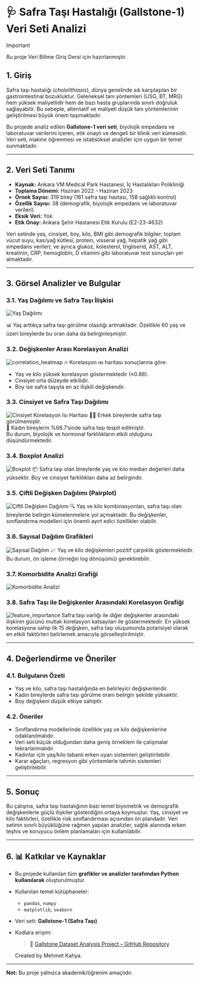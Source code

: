 # 🩺 Safra Taşı Hastalığı (Gallstone-1) Veri Seti Analizi

> [!IMPORTANT]  
> Bu proje Veri Bilime Giriş Dersi için hazırlanmıştır.
## 1. Giriş

Safra taşı hastalığı (*cholelithiasis*), dünya genelinde sık karşılaşılan bir gastrointestinal bozukluktur. Geleneksel tanı yöntemleri (USG, BT, MRG) hem yüksek maliyetlidir hem de bazı hasta gruplarında sınırlı doğruluk sağlayabilir. Bu sebeple, alternatif ve maliyeti düşük tanı yöntemlerinin geliştirilmesi büyük önem taşımaktadır.

Bu projede analiz edilen **Gallstone-1 veri seti**, biyolojik empedans ve laboratuvar verilerini içeren, etik onaylı ve dengeli bir klinik veri kümesidir. Veri seti, makine öğrenmesi ve istatistiksel analizler için uygun bir temel sunmaktadır.

---

## 2. Veri Seti Tanımı

- **Kaynak:** Ankara VM Medical Park Hastanesi, İç Hastalıkları Polikliniği  
- **Toplama Dönemi:** Haziran 2022 – Haziran 2023  
- **Örnek Sayısı:** 319 birey (161 safra taşı hastası, 158 sağlıklı kontrol)  
- **Özellik Sayısı:** 38 (demografik, biyolojik empedans ve laboratuvar verileri)  
- **Eksik Veri:** Yok  
- **Etik Onay:** Ankara Şehir Hastanesi Etik Kurulu (E2-23-4632)  

Veri setinde yaş, cinsiyet, boy, kilo, BMI gibi demografik bilgiler; toplam vücut suyu, kas/yağ kütlesi, protein, visseral yağ, hepatik yağ gibi empedans verileri; ve ayrıca glukoz, kolesterol, trigliserid, AST, ALT, kreatinin, CRP, hemoglobin, D vitamini gibi laboratuvar test sonuçları yer almaktadır.

---

## 3. Görsel Analizler ve Bulgular

### 3.1. Yaş Dağılımı ve Safra Taşı İlişkisi
![Yaş Dağılımı](figures/age_distribution_by_target.png)

📊 Yaş arttıkça safra taşı görülme olasılığı artmaktadır. Özellikle 60 yaş ve üzeri bireylerde bu oran daha da belirginleşmiştir.

### 3.2. Değişkenler Arası Korelasyon Analizi
![correlation_heatmap](figures/correlation_heatmap.png)
🔥 Korelasyon ısı haritası sonuçlarına göre:
- Yaş ve kilo yüksek korelasyon göstermektedir (≈0.88).
- Cinsiyet orta düzeyde etkilidir.
- Boy ise safra taşıyla en az ilişkili değişkendir.

### 3.3. Cinsiyet ve Safra Taşı Dağılımı
![Cinsiyet Korelasyon Isı Haritası](figures/gender_gallstone_heatmap.png)
👨‍🦰 Erkek bireylerde safra taşı görülmemiştir.  
👩 Kadın bireylerin %66.7’sinde safra taşı tespit edilmiştir.  
Bu durum, biyolojik ve hormonal farklılıkların etkili olduğunu düşündürmektedir.

### 3.4. Boxplot Analizi
![Boxplot](figures/boxplots_by_target.png)
📦 Safra taşı olan bireylerde yaş ve kilo median değerleri daha yüksektir. Boy ve cinsiyet farklılıkları daha az belirgindir.

### 3.5. Çiftli Değişken Dağılımı (Pairplot)
![Çiftli Değişken Dağılımı](figures/feature_pairplot.png)
🔍 Yaş ve kilo kombinasyonları, safra taşı olan bireylerde belirgin kümelenmelere yol açmaktadır. Bu değişkenler, sınıflandırma modelleri için önemli ayırt edici özellikler olabilir.

### 3.6. Sayısal Dağılım Grafikleri
![Sayısal Dağılım](figures/numeric_distributions.png)
📈 Yaş ve kilo değişkenleri pozitif çarpıklık göstermektedir. Bu durum, ön işleme (örneğin log dönüşümü) gerektirebilir.

### 3.7. Komorbidite Analizi Grafiği
![Komorbidite Analizi](figures/comorbidity_analysis.png)


### 3.8. Safra Taşı ile Değişkenler Arasındaki Korelasyon Grafiği
![feature_importance](figures/feature_importance.png)
Safra taşı varlığı ile diğer değişkenler arasındaki ilişkinin gücünü mutlak korelasyon katsayıları ile göstermektedir. En yüksek korelasyona sahip ilk 15 değişken, safra taşı oluşumunda potansiyel olarak en etkili faktörleri belirlemek amacıyla görselleştirilmiştir.


---

## 4. Değerlendirme ve Öneriler

### 4.1. Bulguların Özeti
- Yaş ve kilo, safra taşı hastalığında en belirleyici değişkenlerdir.
- Kadın bireylerde safra taşı görülme oranı belirgin şekilde yüksektir.
- Boy değişkeni düşük etkiye sahiptir.

### 4.2. Öneriler
- Sınıflandırma modellerinde özellikle yaş ve kilo değişkenlerine odaklanılmalıdır.
- Veri seti küçük olduğundan daha geniş örneklem ile çalışmalar tekrarlanmalıdır.
- Kadınlar için yaş/kilo tabanlı erken uyarı sistemleri geliştirilebilir.
- Karar ağaçları, regresyon gibi yöntemlerle tahmin sistemleri geliştirilebilir.

---

## 5. Sonuç

Bu çalışma, safra taşı hastalığının bazı temel biyometrik ve demografik değişkenlerle güçlü ilişkiler gösterdiğini ortaya koymuştur. Yaş, cinsiyet ve kilo faktörleri, özellikle risk sınıflandırması açısından ön plandadır. Veri setinin sınırlı büyüklüğüne rağmen yapılan analizler, sağlık alanında erken teşhis ve koruyucu önlem planlamaları için kullanılabilir.

---

## 6. 📊 Katkılar ve Kaynaklar

- Bu projede kullanılan tüm **grafikler ve analizler tarafımdan Python kullanılarak** oluşturulmuştur.
- Kullanılan temel kütüphaneler:
  - `pandas`, `numpy`
  - `matplotlib`, `seaborn`
- Veri seti: **Gallstone-1 (Safra Taşı)**
- Kodlara erişim:
  > 🔗 [Gallstone Dataset Analysis Project – GitHub Repository](https://github.com/mehmetkahya0/Gallstone_dataset_analysis_project)
  


  Created by Mehmet Kahya.

---

**Not:** Bu proje yalnızca akademik/öğrenim amaçlıdır.
